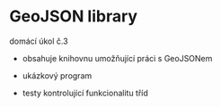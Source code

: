 GeoJSON library
================

domácí úkol č.3

+ obsahuje knihovnu umožňující práci s GeoJSONem

+ ukázkový program 

+ testy kontrolující funkcionalitu tříd